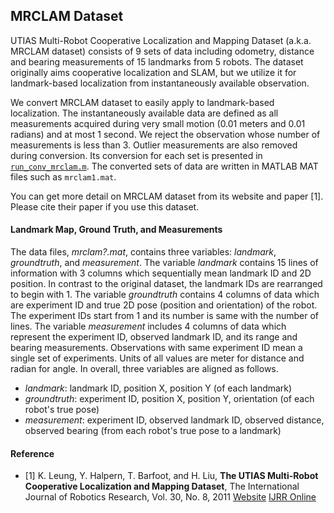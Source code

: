 ## MRCLAM Dataset
UTIAS Multi-Robot Cooperative Localization and Mapping Dataset (a.k.a. MRCLAM dataset) consists of 9 sets of data including odometry, distance and bearing measurements of 15 landmarks from 5 robots. The dataset originally aims cooperative localization and SLAM, but we utilize it for landmark-based localization from instantaneously available observation.

We convert MRCLAM dataset to easily apply to landmark-based localization. The instantaneously available data are defined as all measurements acquired during very small motion (0.01 meters and 0.01 radians) and at most 1 second. We reject the observation whose number of measurements is less than 3. Outlier measurements are also removed during conversion. Its conversion for each set is presented in [`run_conv_mrclam.m`](https://github.com/SunglokChoi/Triangulation-Toolbox/blob/master/run_conv_mrclam.m). The converted sets of data are written in MATLAB MAT files such as `mrclam1.mat`.

You can get more detail on MRCLAM dataset from its website and paper [1]. Please cite their paper if you use this dataset.

#### Landmark Map, Ground Truth, and Measurements
The data files, _mrclam?.mat_, contains three variables: _landmark_, _groundtruth_, and _measurement_. The variable _landmark_ contains 15 lines of information with 3 columns which sequentially mean landmark ID and 2D position. In contrast to the original dataset, the landmark IDs are rearranged to begin with 1. The variable _groundtruth_ contains 4 columns of data which are experiment ID and true 2D pose (position and orientation) of the robot. The experiment IDs start from 1 and its number is same with the number of lines. The variable _measurement_ includes 4 columns of data which represent the experiment ID, observed landmark ID, and its range and bearing measurements. Observations with same experiment ID mean a single set of experiments. Units of all values are meter for distance and radian for angle. In overall, three variables are aligned as follows.
 * _landmark_: landmark ID, position X, position Y (of each landmark)
 * _groundtruth_: experiment ID, position X, position Y, orientation (of each robot's true pose)
 * _measurement_: experiment ID, observed landmark ID, observed distance, observed bearing (from each robot's true pose to a landmark)

#### Reference
 * [1] K. Leung, Y. Halpern, T. Barfoot, and H. Liu, __The UTIAS Multi-Robot Cooperative Localization and Mapping Dataset__, The International Journal of Robotics Research, Vol. 30, No. 8, 2011 [Website](http://asrl.utias.utoronto.ca/datasets/mrclam/) [IJRR Online](http://ijr.sagepub.com/content/30/8/969)
